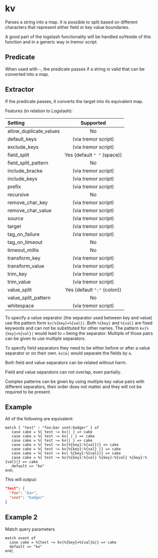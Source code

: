 # kv

 Parses a string into a map. It is possible to split based on different characters that represent  either field or key value boundaries.

 A good part of the logstash functionality will be handled ouYeside of this function and in a  generic way in tremor script.

## Predicate

When used with `~`, the predicate passes if a string is valid that can be converted into a map.

## Extractor

If the predicate passes, it converts the target into its equivalent map.

 Features (in relation to Logstash):

| Setting                |          Supported          |
| :--------------------- | :-------------------------: |
| allow_duplicate_values |             No              |
| default_keys           |     (via tremor script)     |
| exclude_keys           |     (via tremor script)     |
| field_split            | Yes (default `" "` (space)) |
| field_split_pattern    |             No              |
| include_bracke         |     (via tremor script)     |
| include_keys           |     (via tremor script)     |
| prefix                 |     (via tremor script)     |
| recursive              |             No              |
| remove_char_key        |     (via tremor script)     |
| remove_char_value      |     (via tremor script)     |
| source                 |     (via tremor script)     |
| target                 |     (via tremor script)     |
| tag_on_failure         |     (via tremor script)     |
| tag_on_timeout         |             No              |
| timeout_millis         |             No              |
| transform_key          |     (via tremor script)     |
| transform_value        |     (via tremor script)     |
| trim_key               |     (via tremor script)     |
| trim_value             |     (via tremor script)     |
| value_split            | Yes (default `":"` (colon)) |
| value_split_pattern    |             No              |
| whitespace             |     (via tremor script)     |

To specify a value separator (the separator used between key and value) use the pattern form `kv|%{key}=%{val}|`. Both `%{key}` and `%{val}` are fixed keywords and can not be substituted for other names. The pattern `kv|%{key}=%{val}|` would lead to `=` being the separator. Multiple of those pairs can be given to use multiple separators.

To specify field separators they need to be either before or after a value separator or on their own. `kv|&|` would separate the fields by `&`.

Both field and value separators can be related without harm.

Field and value separators can not overlap, even partially.

Complex patterns can be given by using multiple key value pairs with different separators, their order does not matter and they will not be required to be present.

## Example

All of the following are equivalent:

```tremor
match { "test" : "foo:bar snot:badger" } of
   case cake = %{ test ~= kv|| } => cake
   case cake = %{ test ~= kv| | } => cake
   case cake = %{ test ~= kv|| } => cake
   case cake = %{ test ~= kv|%{key}:%{val}|} => cake
   case cake = %{ test ~= kv|%{key}:%{val} |} => cake
   case cake = %{ test ~= kv| %{key}:%{val}|} => cake
   case cake = %{ test ~= kv|%{key}:%{val} %{key}:%{val} %{key}:%{val}|} => cake
   default => "ko"
end;
```

This will output:

```json
"test": {
  "foo": "bar",
  "snot": "badger"
}
```

## Example 2

Match query parameters

```tremor
match event of
  case cake = %{test ~= kv|%{key}=%{val}&|} => cake
  default => "ko"
end;
```

